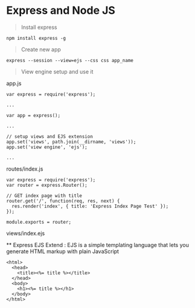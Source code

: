 # Express and Node JS

> Install express

    npm install express -g

> Create new app

    express --session --view=ejs --css css app_name
    
    
> View engine setup and use it

app.js 


    var express = require('express');
    
    ...
    
    var app = express();
    
    ...
    
    // setup views and EJS extension 
    app.set('views', path.join(__dirname, 'views'));
    app.set('view engine', 'ejs');
    
    ...
    
routes/index.js

    var express = require('express');
    var router = express.Router();

    // GET index page with title 
    router.get('/', function(req, res, next) {
      res.render('index', { title: 'Express Index Page Test' });
    });
 
    module.exports = router;

views/index.ejs

** Express EJS Extend : EJS is a simple templating language that lets you generate HTML markup with plain JavaScript

    <html>
      <head>
        <title><%= title %></title> 
      </head>
      <body>
        <h1><%= title %></h1> 
      </body>
    </html>
    
    
